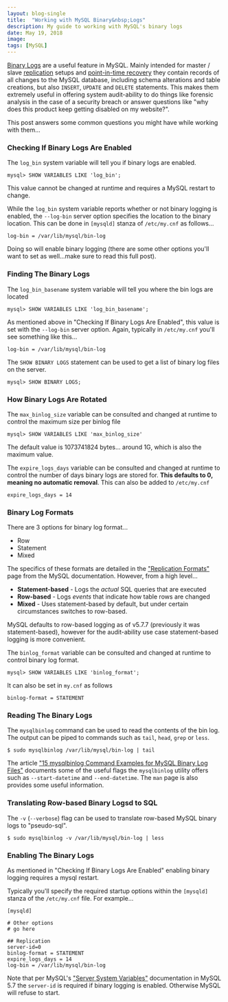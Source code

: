 ```yaml
---
layout: blog-single
title:  "Working with MySQL Binary&nbsp;Logs"
description: My guide to working with MySQL's binary logs
date: May 19, 2018
image:
tags: [MySQL]
---
```


[Binary Logs](https://dev.mysql.com/doc/refman/5.7/en/binary-log.html) are a useful feature in MySQL. Mainly intended for master / slave [replication](https://dev.mysql.com/doc/refman/5.7/en/replication.html) setups and [point-in-time recovery](https://dev.mysql.com/doc/refman/5.7/en/point-in-time-recovery.html) they contain records of all changes to the MySQL database, including schema alterations and table creations, but also `INSERT`, `UPDATE` and `DELETE` statements.  This makes them extremely useful in offering system audit-ability to do things like forensic analysis in the case of a security breach or answer questions like "why does this product keep getting disabled on my website?".

This post answers some common questions you might have while working with them...

<!-- excerpt_separator -->

### Checking If Binary Logs Are Enabled

The `log_bin` system variable will tell you if binary logs are enabled.

```
mysql> SHOW VARIABLES LIKE 'log_bin';
```

This value cannot be changed at runtime and requires a MySQL restart to change.

While the `log_bin` system variable reports whether or not binary logging is enabled, the `--log-bin` server option specifies the location to the binary location. This can be done in `[mysqld]` stanza of `/etc/my.cnf` as follows...

```
log-bin = /var/lib/mysql/bin-log
```

Doing so will enable binary logging (there are some other options you'll want to set as well...make sure to read this full post).

### Finding The Binary Logs

The `log_bin_basename` system variable will tell you where the bin logs are located

```
mysql> SHOW VARIABLES LIKE 'log_bin_basename';
```

As mentioned above in "Checking If Binary Logs Are Enabled", this value is set with the `--log-bin` server option. Again, typically in `/etc/my.cnf` you'll see something like this...

```
log-bin = /var/lib/mysql/bin-log
```

The `SHOW BINARY LOGS` statement can be used to get a list of binary log files on the server.

```
mysql> SHOW BINARY LOGS;
```

### How Binary Logs Are Rotated

The `max_binlog_size` variable can be consulted and changed at runtime to control the maximum size per binlog file

```
mysql> SHOW VARIABLES LIKE 'max_binlog_size'
```

The default value is 1073741824 bytes... around 1G, which is also the maximum value.

The `expire_logs_days` variable can be consulted and changed at runtime to control the number of days binary logs are stored for. **This defaults to 0, meaning no automatic removal**. This can also be added to `/etc/my.cnf`

```
expire_logs_days = 14
```

### Binary Log Formats

There are 3 options for binary log format...

- Row
- Statement
- Mixed

The specifics of these formats are detailed in the ["Replication Formats"](https://dev.mysql.com/doc/refman/5.7/en/replication-formats.html) page from the MySQL documentation. However, from a high level...

- **Statement-based** - Logs the *actual* SQL queries that are executed
- **Row-based** - Logs *events* that indicate how table rows are changed
- **Mixed** - Uses statement-based by default, but under certain circumstances switches to row-based.

MySQL defaults to row-based logging as of v5.7.7 (previously it was statement-based), however for the audit-ability use case statement-based logging is more convenient.

The `binlog_format` variable can be consulted and changed at runtime to control binary log format.

```
mysql> SHOW VARIABLES LIKE 'binlog_format';
```

It can also be set in `my.cnf` as follows

```
binlog-format = STATEMENT
```

### Reading The Binary Logs

The `mysqlbinlog` command can be used to read the contents of the bin log. The output can be piped to commands such as `tail`, `head`, `grep` or `less`.

```
$ sudo mysqlbinlog /var/lib/mysql/bin-log | tail
```

The article ["15 mysqlbinlog Command Examples for MySQL Binary Log Files"](https://www.thegeekstuff.com/2017/08/mysqlbinlog-examples/) documents some of the useful flags the `mysqlbinlog` utility offers such as `--start-datetime` and  `--end-datetime`. The `man` page is also provides some useful information.

### Translating Row-based Binary Logsd to SQL

The `-v` (`--verbose`) flag can be used to translate row-based MySQL binary logs to "pseudo-sql".

```
$ sudo mysqlbinlog -v /var/lib/mysql/bin-log | less
```

### Enabling The Binary Logs

As mentioned in "Checking If Binary Logs Are Enabled" enabling binary logging requires a mysql restart.

Typically you'll specify the required startup options within the `[mysqld]` stanza of the `/etc/my.cnf` file. For example...

```
[mysqld]

# Other options
# go here

## Replication
server-id=0
binlog-format = STATEMENT
expire_logs_days = 14
log-bin = /var/lib/mysql/bin-log
```

Note that per MySQL's ["Server System Variables"](https://dev.mysql.com/doc/refman/5.7/en/server-system-variables.html#sysvar_server_id) documentation in MySQL 5.7 the `server-id` is required if binary logging is enabled. Otherwise MySQL will refuse to start.